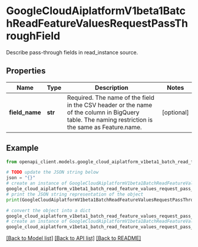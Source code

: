 # GoogleCloudAiplatformV1beta1BatchReadFeatureValuesRequestPassThroughField

Describe pass-through fields in read_instance source.

## Properties

Name | Type | Description | Notes
------------ | ------------- | ------------- | -------------
**field_name** | **str** | Required. The name of the field in the CSV header or the name of the column in BigQuery table. The naming restriction is the same as Feature.name. | [optional] 

## Example

```python
from openapi_client.models.google_cloud_aiplatform_v1beta1_batch_read_feature_values_request_pass_through_field import GoogleCloudAiplatformV1beta1BatchReadFeatureValuesRequestPassThroughField

# TODO update the JSON string below
json = "{}"
# create an instance of GoogleCloudAiplatformV1beta1BatchReadFeatureValuesRequestPassThroughField from a JSON string
google_cloud_aiplatform_v1beta1_batch_read_feature_values_request_pass_through_field_instance = GoogleCloudAiplatformV1beta1BatchReadFeatureValuesRequestPassThroughField.from_json(json)
# print the JSON string representation of the object
print(GoogleCloudAiplatformV1beta1BatchReadFeatureValuesRequestPassThroughField.to_json())

# convert the object into a dict
google_cloud_aiplatform_v1beta1_batch_read_feature_values_request_pass_through_field_dict = google_cloud_aiplatform_v1beta1_batch_read_feature_values_request_pass_through_field_instance.to_dict()
# create an instance of GoogleCloudAiplatformV1beta1BatchReadFeatureValuesRequestPassThroughField from a dict
google_cloud_aiplatform_v1beta1_batch_read_feature_values_request_pass_through_field_from_dict = GoogleCloudAiplatformV1beta1BatchReadFeatureValuesRequestPassThroughField.from_dict(google_cloud_aiplatform_v1beta1_batch_read_feature_values_request_pass_through_field_dict)
```
[[Back to Model list]](../README.md#documentation-for-models) [[Back to API list]](../README.md#documentation-for-api-endpoints) [[Back to README]](../README.md)


